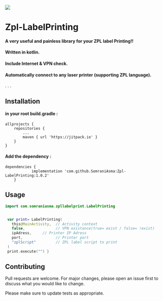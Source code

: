 [![](https://jitpack.io/v/SomraniAsma/Zpl-LabelPrinting.svg)](https://jitpack.io/#SomraniAsma/Zpl-LabelPrinting)

# Zpl-LabelPrinting




#### A very useful and painless library for your ZPL label Printing!!
#### Written in kotlin.
#### Include Internet & VPN check.
#### Automatically connect to any laser printer (supporting ZPL language).
.
.
.


## Installation

#### in your root build.gradle :

```
allprojects {
	repositories {
		...
		maven { url 'https://jitpack.io' }
	}
}
```

#### Add the dependency :

```
dependencies {
	        implementation 'com.github.SomraniAsma:Zpl-LabelPrinting:1.0.2'
	}
```

## Usage

```Kotlin
import com.somraniasma.zpllabelprint.LabelPrinting


 var print= LabelPrinting(
   this@MainActivity,  // Activity context
   false,              // VPN existance(true= exist / false= !exist)
   ipAdress,     // Printer IP Adress
   port,               // Printer port
   "zplScript"         // ZPL label script to print
 )
 print.execute("") }
```

## Contributing
Pull requests are welcome. For major changes, please open an issue first to discuss what you would like to change.

Please make sure to update tests as appropriate.


